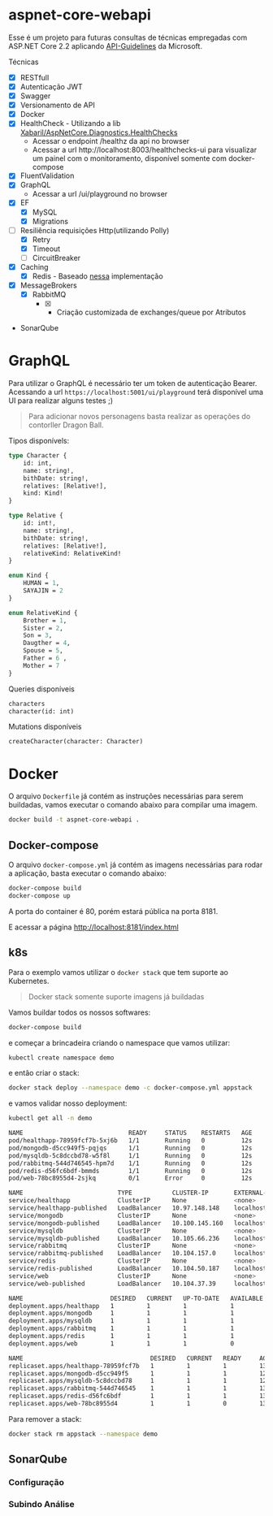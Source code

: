 # aspnet-core-webapi

Esse é um projeto para futuras consultas de técnicas empregadas com ASP.NET Core 2.2 aplicando [API-Guidelines](https://github.com/Microsoft/api-guidelines) da Microsoft.

Técnicas

- [x] RESTfull
- [x] Autenticação JWT
- [x] Swagger
- [x] Versionamento de API
- [x] Docker
- [x] HealthCheck - Utilizando a lib [Xabaril/AspNetCore.Diagnostics.HealthChecks](https://github.com/xabaril/AspNetCore.Diagnostics.HealthChecks)
  - Acessar o endpoint /healthz da api no browser
  - Acessar a url http://localhost:8003/healthchecks-ui para visualizar um painel com o monitoramento, disponível somente com docker-compose
- [x] FluentValidation
- [x] GraphQL
    - Acessar a url /ui/playground no browser
- [x] EF
    - [x] MySQL 
	- [x] Migrations
- [ ] Resiliência requisições Http(utilizando Polly)
  - [x] Retry
  - [x] Timeout
  - [ ] CircuitBreaker
- [x] Caching
  - [x] Redis - Baseado [nessa](https://ruhul.wordpress.com/2014/07/23/use-redis-as-cache-provider/ ) implementação
- [x] MessageBrokers 
  - [x] RabbitMQ
    - [x] - Criação customizada de exchanges/queue por Atributos 
- SonarQube

# GraphQL

Para utilizar o GraphQL é necessário ter um token de autenticação Bearer.
Acessando a url `https://localhost:5001/ui/playground` terá disponível uma UI para realizar alguns testes ;)

> Para adicionar novos personagens basta realizar as operações do contorller Dragon Ball.

Tipos disponívels:

```graphql
type Character {
    id: int,
    name: string!,
    bithDate: string!,
    relatives: [Relative!],
    kind: Kind!
}

type Relative {
    id: int!,
    name: string!,
    bithDate: string!,
    relatives: [Relative!],
    relativeKind: RelativeKind!
}

enum Kind {
    HUMAN = 1,
    SAYAJIN = 2
}

enum RelativeKind {
    Brother = 1,
    Sister = 2,
    Son = 3,
    Daugther = 4,
    Spouse = 5,
    Father = 6 ,
    Mother = 7
}
```

Queries disponíveis

```graphql
characters
character(id: int)
```

Mutations disponíveis

```
createCharacter(character: Character)
```
# Docker

O arquivo `Dockerfile` já contém as instruções necessárias para serem buildadas, vamos executar o comando abaixo para compilar uma imagem.

```bash
docker build -t aspnet-core-webapi .
```

## Docker-compose

O arquivo `docker-compose.yml` já contém as imagens necessárias para rodar a aplicação, basta executar o comando abaixo:

```bash
docker-compose build
docker-compose up
```

A porta do container é 80, porém estará pública na porta 8181.

E acessar a página [http://localhost:8181/index.html](http://localhost:8181/index.html)

## k8s

Para o exemplo vamos utilizar o `docker stack` que tem suporte ao Kubernetes.

> Docker stack somente suporte imagens já buildadas

Vamos buildar todos os nossos softwares:

```bash
docker-compose build
```

e começar a brincadeira criando o namespace que vamos utilizar:

```bash
kubectl create namespace demo
```

e então criar o stack:

```bash
docker stack deploy --namespace demo -c docker-compose.yml appstack
```

e vamos validar nosso deployment:

```bash
kubectl get all -n demo

NAME                             READY     STATUS    RESTARTS   AGE
pod/healthapp-78959fcf7b-5xj6b   1/1       Running   0          12s
pod/mongodb-d5cc949f5-pqjqs      1/1       Running   0          12s
pod/mysqldb-5c8dccbd78-w5f8l     1/1       Running   0          12s
pod/rabbitmq-544d746545-hpm7d    1/1       Running   0          12s
pod/redis-d56fc6bdf-bmmds        1/1       Running   0          12s
pod/web-78bc8955d4-2sjkq         0/1       Error     0          12s

NAME                          TYPE           CLUSTER-IP       EXTERNAL-IP   PORT(S)                          AGE
service/healthapp             ClusterIP      None             <none>        55555/TCP                        12s
service/healthapp-published   LoadBalancer   10.97.148.148    localhost     8083:30610/TCP                   9s
service/mongodb               ClusterIP      None             <none>        55555/TCP                        9s
service/mongodb-published     LoadBalancer   10.100.145.160   localhost     27017:30231/TCP                  12s
service/mysqldb               ClusterIP      None             <none>        55555/TCP                        8s
service/mysqldb-published     LoadBalancer   10.105.66.236    localhost     3306:30969/TCP                   12s
service/rabbitmq              ClusterIP      None             <none>        55555/TCP                        12s
service/rabbitmq-published    LoadBalancer   10.104.157.0     localhost     5672:31170/TCP,15672:31195/TCP   7s
service/redis                 ClusterIP      None             <none>        55555/TCP                        7s
service/redis-published       LoadBalancer   10.104.50.187    localhost     6379:30003/TCP                   12s
service/web                   ClusterIP      None             <none>        55555/TCP                        12s
service/web-published         LoadBalancer   10.104.37.39     localhost     8181:30589/TCP                   8s

NAME                        DESIRED   CURRENT   UP-TO-DATE   AVAILABLE   AGE
deployment.apps/healthapp   1         1         1            1           13s
deployment.apps/mongodb     1         1         1            1           13s
deployment.apps/mysqldb     1         1         1            1           12s
deployment.apps/rabbitmq    1         1         1            1           13s
deployment.apps/redis       1         1         1            1           13s
deployment.apps/web         1         1         1            0           13s

NAME                                   DESIRED   CURRENT   READY     AGE
replicaset.apps/healthapp-78959fcf7b   1         1         1         13s
replicaset.apps/mongodb-d5cc949f5      1         1         1         12s
replicaset.apps/mysqldb-5c8dccbd78     1         1         1         12s
replicaset.apps/rabbitmq-544d746545    1         1         1         13s
replicaset.apps/redis-d56fc6bdf        1         1         1         13s
replicaset.apps/web-78bc8955d4         1         1         0         13s
```

Para remover a stack:

```bash
docker stack rm appstack --namespace demo
```

## SonarQube

### Configuração

### Subindo Análise